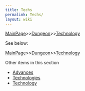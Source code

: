 ```yaml
---
title: Techs
permalink: Techs/
layout: wiki
---
```


[MainPage](/keeperrl_wiki/ "wikilink")>>[Dungeon](/keeperrl_wiki/Dungeon "wikilink")>>[Technology](/keeperrl_wiki/Technology "wikilink")

See below:

[MainPage](/keeperrl_wiki/ "wikilink")>>[Dungeon](/keeperrl_wiki/Dungeon "wikilink")>>[Technology](/keeperrl_wiki/Technology "wikilink")

Other items in this section
-    [Advances](/keeperrl_wiki/Advances "wikilink")
-    [Technologies](/keeperrl_wiki/Technologies "wikilink")
-    [Technology](/keeperrl_wiki/Technology "wikilink")
